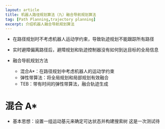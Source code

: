 ```yaml
---
layout: article
title: 机器人路径规划算法（九）融合导航规划算法
tag: [Path Planning,trajectory planning]
excerpt: 介绍机器人融合导航规划算法
---
```


- 在路径规划时不考虑机器人运动学约束，导致轨迹规划不能跟踪所有路径
- 实时避障偏离路径后，避障规划和轨迹控制器没有如何到达目标的全局信息

- 融合导航规划方法
    - 混合A\*：在路径规划中考虑机器人的运动学约束
    - 弹性带算法：将全局规划和局部规划有效融合
    - TEB：带有时间的弹性带算法，融合轨迹生成

# 混合 A*
- 基本思想：设置一组运动基元来确定可达状态并构建搜索树
这是一次测试待